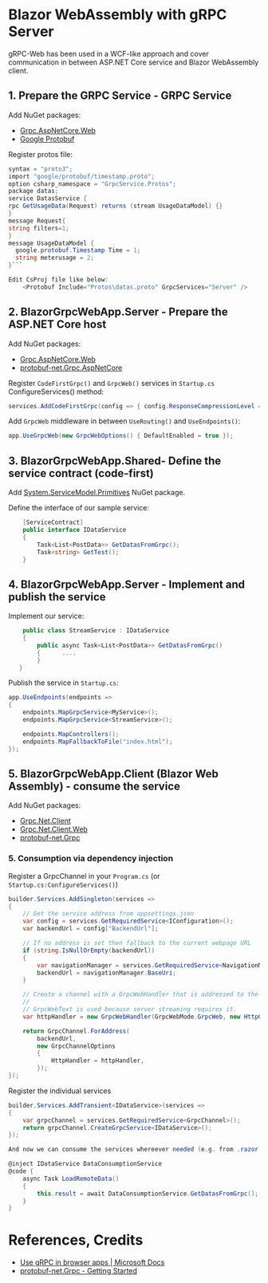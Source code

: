 # Blazor WebAssembly with gRPC Server
gRPC-Web has been used in a WCF-like approach and cover communication in between ASP.NET Core service and Blazor WebAssembly client.  

## 1. Prepare the GRPC Service - GRPC Service
Add NuGet packages:
* [Grpc.AspNetCore.Web](https://www.nuget.org/packages/Grpc.AspNetCore.Web) 
* [Google Protobuf](https://github.com/protocolbuffers/protobuf)

Register protos file:

```csharp
syntax = "proto3";
import "google/protobuf/timestamp.proto";
option csharp_namespace = "GrpcService.Protos";
package datas;
service DatasService {
rpc GetUsageData(Request) returns (stream UsageDataModel) {}
}
message Request{
string filters=1;
}
message UsageDataModel {
  google.protobuf.Timestamp Time = 1;
  string meterusage = 2;    
}```

Edit CsProj file like below:
    <Protobuf Include="Protos\datas.proto" GrpcServices="Server" /> 
```

## 2. BlazorGrpcWebApp.Server - Prepare the ASP.NET Core host 
Add NuGet packages:
* [Grpc.AspNetCore.Web](https://www.nuget.org/packages/Grpc.AspNetCore.Web) 
* [protobuf-net.Grpc.AspNetCore](https://www.nuget.org/packages/protobuf-net.Grpc.AspNetCore/)

Register `CodeFirstGrpc()` and `GrpcWeb()` services in `Startup.cs` ConfigureServices() method:

```csharp
services.AddCodeFirstGrpc(config => { config.ResponseCompressionLevel = System.IO.Compression.CompressionLevel.Optimal; });
```

Add `GrpcWeb` middleware in between `UseRouting()` and `UseEndpoints()`:

```csharp
app.UseGrpcWeb(new GrpcWebOptions() { DefaultEnabled = true });
```

## 3. BlazorGrpcWebApp.Shared- Define the service contract (code-first)
Add [System.ServiceModel.Primitives](https://www.nuget.org/packages/System.ServiceModel.Primitives/) NuGet package.

Define the interface of our sample service:

```csharp
    [ServiceContract]
    public interface IDataService
    {
        Task<List<PostData>> GetDatasFromGrpc();
        Task<string> GetTest();
    }
```

## 4. BlazorGrpcWebApp.Server - Implement and publish the service
Implement our service:

```csharp
    public class StreamService : IDataService
    {
        public async Task<List<PostData>> GetDatasFromGrpc()
        {      ....
        }
   }
```

Publish the service in `Startup.cs`:

```csharp
app.UseEndpoints(endpoints =>
{
    endpoints.MapGrpcService<MyService>();
    endpoints.MapGrpcService<StreamService>();

    endpoints.MapControllers();
    endpoints.MapFallbackToFile("index.html");
});
```

## 5. BlazorGrpcWebApp.Client (Blazor Web Assembly) - consume the service
Add NuGet packages:
* [Grpc.Net.Client](https://www.nuget.org/packages/Grpc.Net.Client)
* [Grpc.Net.Client.Web](https://www.nuget.org/packages/Grpc.Net.Client.Web) 
* [protobuf-net.Grpc](https://www.nuget.org/packages/protobuf-net.Grpc)


### 5. Consumption via dependency injection
Register a GrpcChannel in your `Program.cs` (or `Startup.cs:ConfigureServices()`)
```csharp
builder.Services.AddSingleton(services =>
{
	// Get the service address from appsettings.json
	var config = services.GetRequiredService<IConfiguration>();
	var backendUrl = config["BackendUrl"];

	// If no address is set then fallback to the current webpage URL
	if (string.IsNullOrEmpty(backendUrl))
	{
		var navigationManager = services.GetRequiredService<NavigationManager>();
		backendUrl = navigationManager.BaseUri;
	}

	// Create a channel with a GrpcWebHandler that is addressed to the backend server.
	//
	// GrpcWebText is used because server streaming requires it. 
	var httpHandler = new GrpcWebHandler(GrpcWebMode.GrpcWeb, new HttpClientHandler());

	return GrpcChannel.ForAddress(
		backendUrl,
		new GrpcChannelOptions
		{
			HttpHandler = httpHandler,
		});
});
```

Register the individual services 
```csharp
builder.Services.AddTransient<IDataService>(services =>
{
    var grpcChannel = services.GetRequiredService<GrpcChannel>();
    return grpcChannel.CreateGrpcService<IDataService>();
});

And now we can consume the services whereever needed (e.g. from .razor file):

@inject IDataService DataConsumptionService
@code {
    async Task LoadRemoteData()
    {
        this.result = await DataConsumptionService.GetDatasFromGrpc();
    }
}

```
# References, Credits
* [Use gRPC in browser apps | Microsoft Docs](https://docs.microsoft.com/en-us/aspnet/core/grpc/browser)
* [protobuf-net.Grpc - Getting Started](https://protobuf-net.github.io/protobuf-net.Grpc/gettingstarted)
